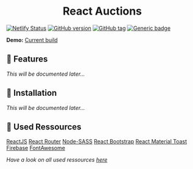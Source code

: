 <h1 align="center">React Auctions</h1>

[![Netlify Status](https://api.netlify.com/api/v1/badges/d7b70329-664b-46ab-b0c0-01db0ac55356/deploy-status)](https://app.netlify.com/sites/serene-albattani-49ebba/deploys) [![GitHub version](https://badge.fury.io/gh/tklein1801%2FReact-Auctions.svg)](https://github.com/Naereen/React-Auctions/releases) [![GitHub tag](https://img.shields.io/github/tag/tklein1801/react-auctions.svg)](https://GitHub.com/tklein1801/React-Auctions/tags/) [![Generic badge](https://img.shields.io/badge/Changelogs-Changelog.md-green.svg)](./CHANGELOG.md)

**Demo:** [Current build](https://auktionen.dulliag.de/)

## :rocket: Features

_This will be documented later..._

## :wrench: Installation

_This will be documented later..._

## :link: Used Ressources

[ReactJS](https://discord.com/developers/docs/intro)
[React Router](https://reactrouter.com/)
[Node-SASS](https://www.npmjs.com/package/node-sass)
[React Bootstrap](https://react-bootstrap.netlify.app/)
[React Material Toast](https://www.npmjs.com/package/react-material-toast)
[Firebase](https://firebase.google.com/)
[FontAwesome](https://fontawesome.com/)

_Have a look on all used ressources [here](./package.json#L5)_
